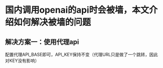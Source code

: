 # 国内调用openai的api时会被墙，本文介绍如何解决被墙的问题

## 解决方案一：使用代理api

配置代理API_BASE即可，API_KEY保持不变（代理URL只是做了一个跳转，因此对KEY没有影响）
